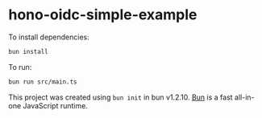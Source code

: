 # hono-oidc-simple-example

To install dependencies:

```bash
bun install
```

To run:

```bash
bun run src/main.ts
```

This project was created using `bun init` in bun v1.2.10. [Bun](https://bun.sh) is a fast all-in-one JavaScript runtime.
